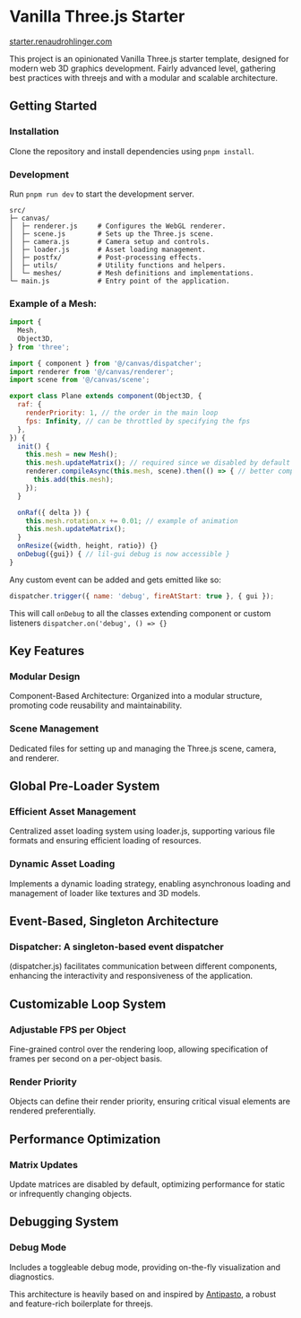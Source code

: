 # Vanilla Three.js Starter

[starter.renaudrohlinger.com](https://starter.renaudrohlinger.com)

This project is an opinionated Vanilla Three.js starter
template, designed for modern web 3D graphics development. Fairly advanced level, gathering best practices with threejs and with a modular and scalable architecture.

## Getting Started

### Installation

Clone the repository and install dependencies using `pnpm install`.

### Development

Run `pnpm run dev` to start the development server.

```
src/
├─ canvas/
│  ├─ renderer.js     # Configures the WebGL renderer.
│  ├─ scene.js        # Sets up the Three.js scene.
│  ├─ camera.js       # Camera setup and controls.
│  ├─ loader.js       # Asset loading management.
│  ├─ postfx/         # Post-processing effects.
│  ├─ utils/          # Utility functions and helpers.
│  └─ meshes/         # Mesh definitions and implementations.
└─ main.js            # Entry point of the application.
```

### Example of a Mesh:

```js
import {
  Mesh,
  Object3D,
} from 'three';

import { component } from '@/canvas/dispatcher';
import renderer from '@/canvas/renderer';
import scene from '@/canvas/scene';

export class Plane extends component(Object3D, {
  raf: {
    renderPriority: 1, // the order in the main loop
    fps: Infinity, // can be throttled by specifying the fps
  },
}) {
  init() {
    this.mesh = new Mesh();
    this.mesh.updateMatrix(); // required since we disabled by default
    renderer.compileAsync(this.mesh, scene).then(() => { // better compile for GPU
      this.add(this.mesh);
    });
  }

  onRaf({ delta }) {
    this.mesh.rotation.x += 0.01; // example of animation
    this.mesh.updateMatrix();
  }
  onResize({width, height, ratio}) {}
  onDebug({gui}) { // lil-gui debug is now accessible }
}
```

Any custom event can be added and gets emitted like so:

```js
dispatcher.trigger({ name: 'debug', fireAtStart: true }, { gui });
```

This will call `onDebug` to all the classes extending component or custom listeners `dispatcher.on('debug', () => {}`

## Key Features

### Modular Design

Component-Based Architecture: Organized into a modular structure, promoting code reusability and maintainability.

### Scene Management

Dedicated files for setting up and managing the Three.js scene, camera, and renderer.

## Global Pre-Loader System

### Efficient Asset Management

Centralized asset loading system using loader.js, supporting various file formats and ensuring efficient loading of resources.

### Dynamic Asset Loading

Implements a dynamic loading strategy, enabling asynchronous loading and management of loader like textures and 3D models.

## Event-Based, Singleton Architecture

### Dispatcher: A singleton-based event dispatcher

(dispatcher.js) facilitates communication between different components, enhancing the interactivity and responsiveness of the application.

## Customizable Loop System

### Adjustable FPS per Object

Fine-grained control over the rendering loop, allowing specification of frames per second on a per-object basis.

### Render Priority

Objects can define their render priority, ensuring critical visual elements are rendered preferentially.

## Performance Optimization

### Matrix Updates

Update matrices are disabled by default, optimizing performance for static or infrequently changing objects.

## Debugging System

### Debug Mode

Includes a toggleable debug mode, providing on-the-fly visualization and diagnostics.

This architecture is heavily based on and inspired by [Antipasto](https://github.com/luruke/antipasto), a robust and feature-rich boilerplate for threejs.
